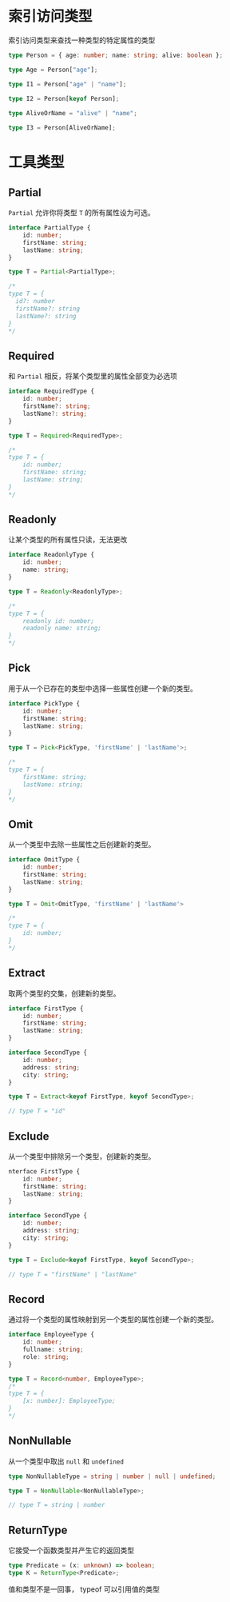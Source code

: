 # 索引访问类型

索引访问类型来查找一种类型的特定属性的类型

```typescript
type Person = { age: number; name: string; alive: boolean };

type Age = Person["age"];

type I1 = Person["age" | "name"];
 
type I2 = Person[keyof Person];

type AliveOrName = "alive" | "name";

type I3 = Person[AliveOrName];
```

# 工具类型

## Partial

`Partial` 允许你将类型 `T` 的所有属性设为可选。

```typescript
interface PartialType {
    id: number;
    firstName: string;
    lastName: string;
}

type T = Partial<PartialType>;

/*
type T = {
  id?: number
  firstName?: string
  lastName?: string
}
*/
```

## Required

和 `Partial` 相反，将某个类型里的属性全部变为必选项

```typescript
interface RequiredType {
    id: number;
    firstName?: string;
    lastName?: string;
}

type T = Required<RequiredType>;

/*
type T = {
    id: number;
    firstName: string;
    lastName: string;
}
*/
```

## Readonly

让某个类型的所有属性只读，无法更改

```typescript
interface ReadonlyType {
    id: number;
    name: string;
}

type T = Readonly<ReadonlyType>;

/*
type T = {
    readonly id: number;
    readonly name: string;
}
*/
```

## Pick

用于从一个已存在的类型中选择一些属性创建一个新的类型。

```typescript
interface PickType {
    id: number;
    firstName: string;
    lastName: string;
}

type T = Pick<PickType, 'firstName' | 'lastName'>;

/*
type T = {
    firstName: string;
    lastName: string;
}
*/
```

## Omit

从一个类型中去除一些属性之后创建新的类型。

```typescript
interface OmitType {
    id: number;
    firstName: string;
    lastName: string;
}

type T = Omit<OmitType, 'firstName' | 'lastName'>

/*
type T = {
    id: number;
}
*/
```

## Extract

取两个类型的交集，创建新的类型。

```typescript
interface FirstType {
    id: number;
    firstName: string;
    lastName: string;
}

interface SecondType {
    id: number;
    address: string;
    city: string;
}

type T = Extract<keyof FirstType, keyof SecondType>;

// type T = "id"
```

## Exclude

从一个类型中排除另一个类型，创建新的类型。

```typescript
nterface FirstType {
    id: number;
    firstName: string;
    lastName: string;
}

interface SecondType {
    id: number;
    address: string;
    city: string;
}

type T = Exclude<keyof FirstType, keyof SecondType>;

// type T = "firstName" | "lastName"
```

## Record

通过将一个类型的属性映射到另一个类型的属性创建一个新的类型。

```typescript
interface EmployeeType {
    id: number;
    fullname: string;
    role: string;
}

type T = Record<number, EmployeeType>;
/*
type T = {
    [x: number]: EmployeeType;
}
*/
```

## NonNullable

从一个类型中取出 `null` 和 `undefined`

```typescript
type NonNullableType = string | number | null | undefined;

type T = NonNullable<NonNullableType>;

// type T = string | number
```

## ReturnType

它接受一个函数类型并产生它的返回类型

```typescript
type Predicate = (x: unknown) => boolean;
type K = ReturnType<Predicate>;
```

值和类型不是一回事， typeof 可以引用值的类型
